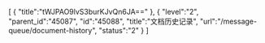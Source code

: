 [
	{
		"title":"tWJPAO9lvS3burKJvQn6JA=="
	},
	{
		"level":"2",
		"parent_id":"45087",
		"id":"45088",
		"title":"文档历史记录",
		"url":"/message-queue/document-history",
		"status":"2"
	}
]